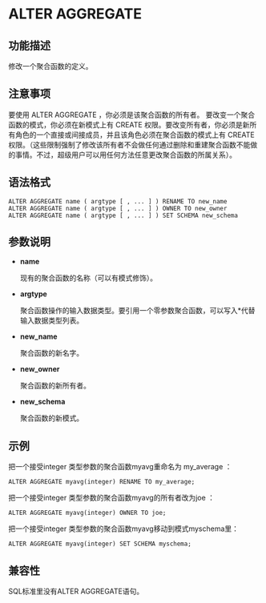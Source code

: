 # ALTER AGGREGATE<a name="ZH-CN_TOPIC_0000001127682267"></a>

## 功能描述<a name="section173831846163116"></a>

修改一个聚合函数的定义。

## 注意事项<a name="section786041713618"></a>

要使用 ALTER AGGREGATE ，你必须是该聚合函数的所有者。 要改变一个聚合函数的模式，你必须在新模式上有 CREATE 权限。要改变所有者，你必须是新所有角色的一个直接或间接成员，并且该角色必须在聚合函数的模式上有 CREATE 权限。（这些限制强制了修改该所有者不会做任何通过删除和重建聚合函数不能做的事情。不过，超级用户可以用任何方法任意更改聚合函数的所属关系）。

## 语法格式<a name="section1374719912321"></a>

```
ALTER AGGREGATE name ( argtype [ , ... ] ) RENAME TO new_name
ALTER AGGREGATE name ( argtype [ , ... ] ) OWNER TO new_owner
ALTER AGGREGATE name ( argtype [ , ... ] ) SET SCHEMA new_schema
```

## 参数说明<a name="section62781959163314"></a>

-   **name**

    现有的聚合函数的名称（可以有模式修饰）。

-   **argtype**

    聚合函数操作的输入数据类型。要引用一个零参数聚合函数，可以写入\*代替输入数据类型列表。

-   **new\_name**

    聚合函数的新名字。

-   **new\_owner**

    聚合函数的新所有者。

-   **new\_schema**

    聚合函数的新模式。


## 示例<a name="section14411351193419"></a>

把一个接受integer 类型参数的聚合函数myavg重命名为 my\_average ：

```
ALTER AGGREGATE myavg(integer) RENAME TO my_average;
```

把一个接受integer 类型参数的聚合函数myavg的所有者改为joe ：

```
ALTER AGGREGATE myavg(integer) OWNER TO joe;
```

把一个接受integer 类型参数的聚合函数myavg移动到模式myschema里：

```
ALTER AGGREGATE myavg(integer) SET SCHEMA myschema;
```

## 兼容性<a name="section15847115116365"></a>

SQL标准里没有ALTER AGGREGATE语句。

